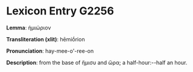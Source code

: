 # Lexicon Entry G2256

**Lemma**: ἡμιώριον

**Transliteration (xlit)**: hēmiṓrion

**Pronunciation**: hay-mee-o'-ree-on

**Description**:
from the base of ἥμισυ and ὥρα; a half-hour:--half an hour.

